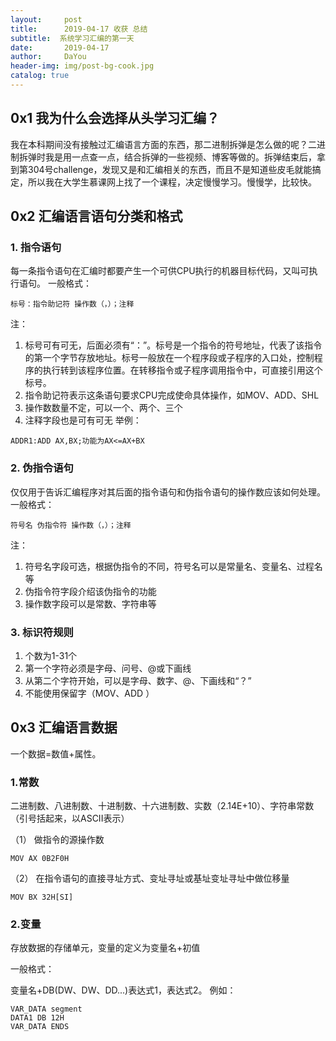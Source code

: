 ```yaml
---
layout:     post
title:      2019-04-17 收获 总结
subtitle:  系统学习汇编的第一天
date:       2019-04-17
author:     DaYou
header-img: img/post-bg-cook.jpg
catalog: true
---
```



## 0x1 我为什么会选择从头学习汇编？
我在本科期间没有接触过汇编语言方面的东西，那二进制拆弹是怎么做的呢？二进制拆弹时我是用一点查一点，结合拆弹的一些视频、博客等做的。拆弹结束后，拿到第304号challenge，发现又是和汇编相关的东西，而且不是知道些皮毛就能搞定，所以我在大学生慕课网上找了一个课程，决定慢慢学习。慢慢学，比较快。


## 0x2 汇编语言语句分类和格式

### 1. 指令语句
每一条指令语句在汇编时都要产生一个可供CPU执行的机器目标代码，又叫可执行语句。
一般格式：
```
标号：指令助记符 操作数（，）；注释
```
注：

1. 标号可有可无，后面必须有“：”。标号是一个指令的符号地址，代表了该指令的第一个字节存放地址。标号一般放在一个程序段或子程序的入口处，控制程序的执行转到该程序位置。在转移指令或子程序调用指令中，可直接引用这个标号。
2. 指令助记符表示这条语句要求CPU完成使命具体操作，如MOV、ADD、SHL
3. 操作数数量不定，可以一个、两个、三个
4. 注释字段也是可有可无
举例：
```
ADDR1:ADD AX,BX;功能为AX<=AX+BX
```

### 2. 伪指令语句
仅仅用于告诉汇编程序对其后面的指令语句和伪指令语句的操作数应该如何处理。一般格式：
```
符号名 伪指令符 操作数（，）；注释
```
注：

1. 符号名字段可选，根据伪指令的不同，符号名可以是常量名、变量名、过程名等
2. 伪指令符字段介绍该伪指令的功能
3. 操作数字段可以是常数、字符串等

### 3. 标识符规则
1. 个数为1-31个
2. 第一个字符必须是字母、问号、@或下画线
3. 从第二个字符开始，可以是字母、数字、@、下画线和“？”
4. 不能使用保留字（MOV、ADD ）

## 0x3 汇编语言数据 
一个数据=数值+属性。

### 1.常数
二进制数、八进制数、十进制数、十六进制数、实数（2.14E+10）、字符串常数（引号括起来，以ASCII表示）

（1） 做指令的源操作数
```
MOV AX 0B2F0H
```
（2） 在指令语句的直接寻址方式、变址寻址或基址变址寻址中做位移量
```
MOV BX 32H[SI]
```

### 2.变量
存放数据的存储单元，变量的定义为变量名+初值

一般格式：

变量名+DB(DW、DW、DD...)表达式1，表达式2。
例如：

```
VAR_DATA segment
DATA1 DB 12H
VAR_DATA ENDS
```

